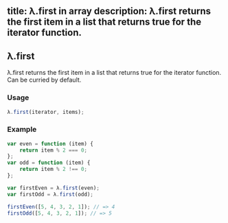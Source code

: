 title: λ.first in array
description: λ.first returns the first item in a list that returns true for the iterator function.
---

## λ.first

λ.first returns the first item in a list that returns true for the iterator function. Can be curried by default.

### Usage

```js
λ.first(iterator, items);
```

### Example

```js
var even = function (item) {
    return item % 2 === 0;
};
var odd = function (item) {
    return item % 2 !== 0;
};

var firstEven = λ.first(even);
var firstOdd = λ.first(odd);

firstEven([5, 4, 3, 2, 1]); // => 4
firstOdd([5, 4, 3, 2, 1]); // => 5
```
